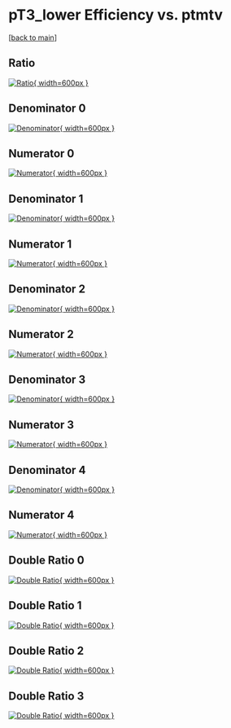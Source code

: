 # pT3_lower Efficiency vs. ptmtv

[[back to main](./)]



## Ratio

[![Ratio](../mtv/var/pT3_lower_loweta_321_-1_eff_ptmtv.png){ width=600px }](../mtv/var/pT3_lower_loweta_321_-1_eff_ptmtv.pdf)

## Denominator 0

[![Denominator](../mtv/den/pT3_lower_loweta_321_-1_eff_ptmtv_den0.png){ width=600px }](../mtv/den/pT3_lower_loweta_321_-1_eff_ptmtv_den0.pdf)

## Numerator 0

[![Numerator](../mtv/num/pT3_lower_loweta_321_-1_eff_ptmtv_num0.png){ width=600px }](../mtv/num/pT3_lower_loweta_321_-1_eff_ptmtv_num0.pdf)

## Denominator 1

[![Denominator](../mtv/den/pT3_lower_loweta_321_-1_eff_ptmtv_den1.png){ width=600px }](../mtv/den/pT3_lower_loweta_321_-1_eff_ptmtv_den1.pdf)

## Numerator 1

[![Numerator](../mtv/num/pT3_lower_loweta_321_-1_eff_ptmtv_num1.png){ width=600px }](../mtv/num/pT3_lower_loweta_321_-1_eff_ptmtv_num1.pdf)

## Denominator 2

[![Denominator](../mtv/den/pT3_lower_loweta_321_-1_eff_ptmtv_den2.png){ width=600px }](../mtv/den/pT3_lower_loweta_321_-1_eff_ptmtv_den2.pdf)

## Numerator 2

[![Numerator](../mtv/num/pT3_lower_loweta_321_-1_eff_ptmtv_num2.png){ width=600px }](../mtv/num/pT3_lower_loweta_321_-1_eff_ptmtv_num2.pdf)

## Denominator 3

[![Denominator](../mtv/den/pT3_lower_loweta_321_-1_eff_ptmtv_den3.png){ width=600px }](../mtv/den/pT3_lower_loweta_321_-1_eff_ptmtv_den3.pdf)

## Numerator 3

[![Numerator](../mtv/num/pT3_lower_loweta_321_-1_eff_ptmtv_num3.png){ width=600px }](../mtv/num/pT3_lower_loweta_321_-1_eff_ptmtv_num3.pdf)

## Denominator 4

[![Denominator](../mtv/den/pT3_lower_loweta_321_-1_eff_ptmtv_den4.png){ width=600px }](../mtv/den/pT3_lower_loweta_321_-1_eff_ptmtv_den4.pdf)

## Numerator 4

[![Numerator](../mtv/num/pT3_lower_loweta_321_-1_eff_ptmtv_num4.png){ width=600px }](../mtv/num/pT3_lower_loweta_321_-1_eff_ptmtv_num4.pdf)

## Double Ratio 0

[![Double Ratio](../mtv/ratio/pT3_lower_loweta_321_-1_eff_ptmtv_ratio0.png){ width=600px }](../mtv/ratio/pT3_lower_loweta_321_-1_eff_ptmtv_ratio0.pdf)

## Double Ratio 1

[![Double Ratio](../mtv/ratio/pT3_lower_loweta_321_-1_eff_ptmtv_ratio1.png){ width=600px }](../mtv/ratio/pT3_lower_loweta_321_-1_eff_ptmtv_ratio1.pdf)

## Double Ratio 2

[![Double Ratio](../mtv/ratio/pT3_lower_loweta_321_-1_eff_ptmtv_ratio2.png){ width=600px }](../mtv/ratio/pT3_lower_loweta_321_-1_eff_ptmtv_ratio2.pdf)

## Double Ratio 3

[![Double Ratio](../mtv/ratio/pT3_lower_loweta_321_-1_eff_ptmtv_ratio3.png){ width=600px }](../mtv/ratio/pT3_lower_loweta_321_-1_eff_ptmtv_ratio3.pdf)

